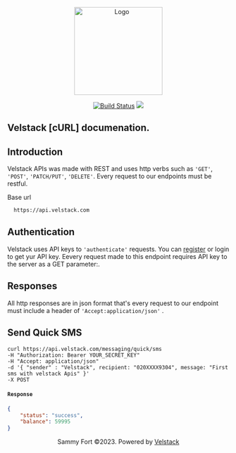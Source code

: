 <p align="center"><a href="https://mnotify.com" target="_blank"><img src="https://dashboard.velstack.com/public/assets/images/velstack/logo-white.png" width="200" alt="  Logo"></a></p>

<p align="center">
<a href="https://github.com/sammyfort/mNotify-laravel"><img src="https://img.shields.io/badge/%3C%2F%3E-cURL%20-blue" alt="Build Status"></a>
<a href="https://packagist.org/packages/velstack/mnotify"><img src="https://img.shields.io/github/license/sammyfort/mNotify-laravel"></a>

 

</p>
 

## Velstack [cURL] documenation.

## Introduction
Velstack APIs was made with REST and uses http verbs such as `'GET'`, `'POST'`, `'PATCH/PUT'`, `'DELETE'`. Every request to our endpoints must be restful.

Base url
```bash
  https://api.velstack.com
```

## Authentication

Velstack uses API keys to `'authenticate'` requests. You can [register](https://dashboard.velstack.com/) or login to get yur API key.
Eevery request made to this endpoint requires API key to the server as a GET parameter:.   

## Responses

All http responses are in json format that's every request to our endpoint must include a header of `'Accept:application/json'` .   

 
## Send Quick SMS

```curl
curl https://api.velstack.com/messaging/quick/sms
-H "Authorization: Bearer YOUR_SECRET_KEY"
-H "Accept: application/json"
-d '{ "sender" : "Velstack", recipient: "020XXXX9304", message: "First sms with velstack Apis" }'
-X POST

```
 
 
 
 

#### `Response`
```json
{
    "status": "success",
    "balance": 59995
}

```
 
  
<p align="center">
  Sammy Fort ©2023. Powered by <a href="https://velstack.com/">Velstack</a>
</p>
